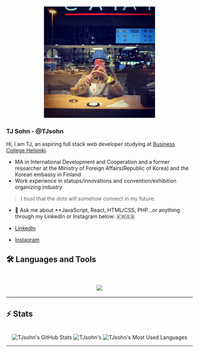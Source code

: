 <p align="center">
<img src="https://github.com/TJsohn/TJsohn/blob/main/github_profile2.jpg" width="300" alt="myself">
</p>

### TJ Sohn - @TJsohn

Hi, I am TJ, an aspiring full stack web developer studying at [Business College Helsinki](https://en.bc.fi/).

- MA in International Development and Cooperation and a former researcher at the Ministry of Foreign Affairs(Republic of Korea) and the Korean embassy in Finland
- Work experience in statups/innovations and convention/exhibition organizing industry
> I trust that the dots will somehow connect in my future.

- 💬 Ask me about **JavaScript, React, HTML/CSS, PHP...or anything through my LinkedIn or Instagram below:
  🇰🇷🇬🇧

- [LinkedIn](https://www.linkedin.com/in/tjsohn/)
- [Instagram](https://www.instagram.com/realzzungeffect/)

## 🛠️ Languages and Tools

<br>

<p align="center">
  <img src="https://skillicons.dev/icons?i=react,html,css,js,php,git,figma" />
</p>

<hr>

## ⚡️ Stats

<br>

<div align=center>
  <img width=390 src="https://github-readme-stats.vercel.app/api?username=TJsohn&theme=transparent&count_private=true&show_icons=true&rank_icon=github&locale=en" alt="TJsohn's GitHub Stats" />
  <img width=390 src="https://github-readme-streak-stats.herokuapp.com/?user=TJsohn&theme=transparent&count_private=true&border_radius=10&locale=en" alt="TJsohn's" />
  <img width=325 src="https://github-readme-stats.vercel.app/api/top-langs?username=TJsohn&theme=transparent&layout=donut&hide=css&langs_count=8&border_radius=10&show_icons=true&locale=en" alt="TJsohn's Most Used Languages" />
</div>

<hr>
